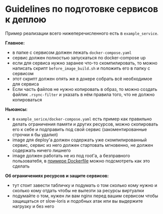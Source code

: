 
# Guidelines по подготовке сервисов к деплою

Пример реализации всего нижеперечисленного есть в `example_service`.

**Главное:**
* в папке с сервисом должен лежать `docker-compose.yaml`
* сервис должен полностью запускаться по docker-compose up
* если для сервиса нужно заранее что-то скомпилировать, то можно написать скрипт `before_image_build.sh` и положить его в папку с сервисом
* этот скрипт должен опять же в докере собрать всё необходимое для сервиса
* Если часть файлов не нужно копировать в образ, то можно создать файлик `.rsync-filter` и указать в нём правила того, что не должно копироваться

**Ньюансы:**
* в `example_serice/docker-compose.yaml` есть пример как правильно делать ограничения памяти и других ресурсов, можно скопировать его к себе и подправить под свой сервис (закоментированные строчки я бы удалил)
* image для deploy'а должен содержать уже скомпилированный сервис, сервис из него должен стартовать мгновенно, не должен содержать ничего лишнего
* image должен работать не из под root'а, а безправного пользоватебя, в [примере Dockerfile](example_service/Dockerfile) можно подсмотреть как это сделать

**Об ограничениях ресурсов и защите сервисов:**
* тут стоит завести табличку и подумать о том сколько кому нужно и сколько кому отдать чтобы не вылезти за ресурсы виртуалки
* подумайте о том, нужен ли вам nginx перед вашим сервисом чтобы защищаться от slow-loris и подобных атак или вы выдержите нагрузку и без него
